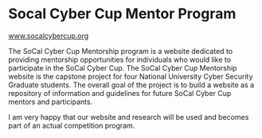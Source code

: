 # Socal Cyber Cup Mentor Program

www.socalcybercup.org

The SoCal Cyber Cup Mentorship program is a website dedicated to providing mentorship opportunities for individuals who would like to participate in the SoCal Cyber Cup. The SoCal Cyber Cup Mentorship website is the capstone project for four National University Cyber Security Graduate students. The overall goal of the project is to build a website as a repository of information and guidelines for future SoCal Cyber Cup mentors and participants.

I am very happy that our website and research will be used and becomes part of an actual competition program.

